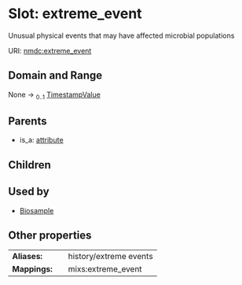 
# Slot: extreme_event


Unusual physical events that may have affected microbial populations

URI: [nmdc:extreme_event](https://microbiomedata/meta/extreme_event)


## Domain and Range

None &#8594;  <sub>0..1</sub> [TimestampValue](TimestampValue.md)

## Parents

 *  is_a: [attribute](attribute.md)

## Children


## Used by

 * [Biosample](Biosample.md)

## Other properties

|  |  |  |
| --- | --- | --- |
| **Aliases:** | | history/extreme events |
| **Mappings:** | | mixs:extreme_event |

